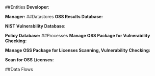 ##Entities
**Developer:**

**Manager:**
##Datastores
**OSS Results Database:**

**NIST Vulnerability Database:**

**Policy Database:**
##Processes
**Manage OSS Package for Vulnerability Checking:**

**Manage OSS Package for Licenses Scanning, Vulnerability Checking:**

**Scan for OSS Licenses:**


##Data Flows
